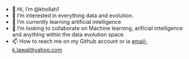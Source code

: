 - 👋 Hi, I’m @khollah1
- 👀 I’m interested in everything data and evolution.
- 🌱 I’m currently learning artificial intelligence 
- 💞️ I’m looking to collaborate on Machine learning, arificial intelligence and anything within the data evolution space.
- 📫 How to reach me on my Github account or ia email-k.lawal@yahoo.com

<!---
khollah1/khollah1 is a ✨ special ✨ repository because its `README.md` (this file) appears on your GitHub profile.
You can click the Preview link to take a look at your changes.
--->
